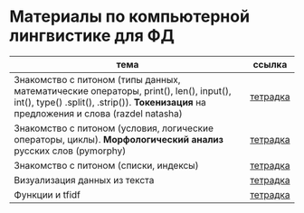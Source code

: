 # Материалы по компьютерной лингвистике для ФД

|тема|ссылка|
|---|---|
| Знакомство с питоном (типы данных, математические операторы, print(), len(), input(), int(), type() .split(), .strip()). **Токенизация** на предложения и слова (razdel natasha) | [тетрадка](https://github.com/tbkazakova/compling_for_lyceum/blob/main/Start%26tokenize.ipynb) |
| Знакомство с питоном (условия, логические операторы, циклы). **Морфологический анализ** русских слов (pymorphy) | [тетрадка](https://github.com/tbkazakova/compling_for_lyceum/blob/main/python%26pymorphy.ipynb)|
| Знакомство с питоном (списки, индексы)| [тетрадка](https://github.com/tbkazakova/compling_for_lyceum/blob/main/pythonlists.ipynb)|
| Визуализация данных из текста| [тетрадка](https://github.com/tbkazakova/compling_for_lyceum/blob/main/230309_drawtext.ipynb)|
| Функции и tfidf| [тетрадка](https://github.com/tbkazakova/compling_for_lyceum/blob/main/seminars/230316_functions_tfidf.ipynb)|
